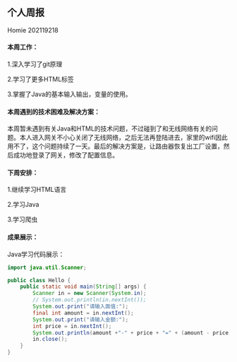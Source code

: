 ## 个人周报

Homie 202119218

#### 本周工作：

1.深入学习了git原理

2.学习了更多HTML标签

3.掌握了Java的基本输入输出，变量的使用。

#### 本周遇到的技术困难及解决方案：

本周暂未遇到有关Java和HTML的技术问题，不过碰到了和无线网络有关的问题。本人进入网关不小心关闭了无线网络，之后无法再登陆进去，家里的wifi因此用不了，这个问题持续了一天。最后的解决方案是，让路由器恢复出工厂设置，然后成功地登录了网关，修改了配置信息。

#### 下周安排：

1.继续学习HTML语言

2.学习Java

3.学习爬虫

#### 成果展示：

Java学习代码展示：

```java
import java.util.Scanner;

public class Hello {
    public static void main(String[] args) {
        Scanner in = new Scanner(System.in);
        // System.out.println(in.nextInt());
        System.out.print("请输入面值:");
        final int amount = in.nextInt(); 
        System.out.print("请输入金额:");
        int price = in.nextInt();
        System.out.println(amount +"-" + price + "=" + (amount - price));
        in.close();
    }
}

```

